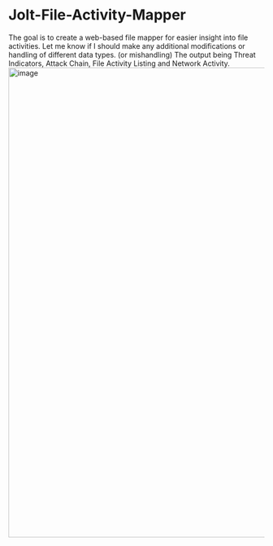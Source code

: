 # Jolt-File-Activity-Mapper

The goal is to create a web-based file mapper for easier insight into file activities. Let me know if I should make any additional modifications or handling of different data types. (or mishandling)
The output being Threat Indicators, Attack Chain, File Activity Listing and Network Activity.
<img width="1400" height="925" alt="image" src="https://github.com/user-attachments/assets/7e2fbb45-b0e4-4b63-a83a-ef1d98486d17" />
